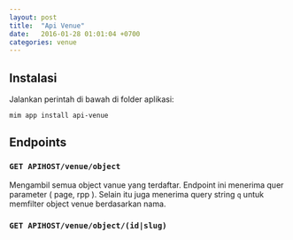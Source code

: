 ```yaml
---
layout: post
title:  "Api Venue"
date:   2016-01-28 01:01:04 +0700
categories: venue
---
```


## Instalasi

Jalankan perintah di bawah di folder aplikasi:

```
mim app install api-venue
```
## Endpoints

### `GET APIHOST/venue/object`

Mengambil semua object vanue yang terdaftar. Endpoint ini menerima quer parameter ( page, rpp ). Selain itu juga menerima query string `q` untuk memfilter object venue berdasarkan nama.

### `GET APIHOST/venue/object/(id|slug)`